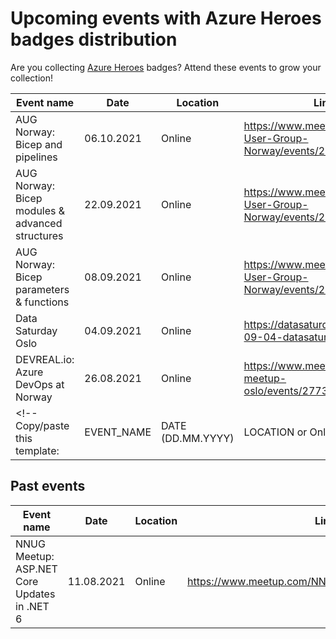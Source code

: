 # Upcoming events with Azure Heroes badges distribution

Are you collecting [Azure Heroes](https://aka.ms/azure-heroes) badges? Attend these events to grow your collection!

<!-- !IMPORTANT! If you send a pull request please add the line with your event to the table below strictly following its format. Also, insert your line into correct position - the table is sorted by event date, later events are on top. Thanks! -->

| Event name | Date | Location | Link |
| --- | --- | --- | --- |
| AUG Norway: Bicep and pipelines | 06.10.2021 | Online | https://www.meetup.com/Azure-User-Group-Norway/events/280169118/ |
| AUG Norway: Bicep modules & advanced structures | 22.09.2021 | Online | https://www.meetup.com/Azure-User-Group-Norway/events/280169077/ |
| AUG Norway: Bicep parameters & functions | 08.09.2021 | Online | https://www.meetup.com/Azure-User-Group-Norway/events/280169013/ |
| Data Saturday Oslo | 04.09.2021 | Online | https://datasaturdays.com/2021-09-04-datasaturday0014/ |
| DEVREAL.io: Azure DevOps at Norway | 26.08.2021 | Online | https://www.meetup.com/azure-meetup-oslo/events/277384022/ |
<!-- Copy/paste this template: | EVENT_NAME | DATE (DD.MM.YYYY) | LOCATION or Online | URL | -->

## Past events

| Event name | Date | Location | Link |
| --- | --- | --- | --- |
| NNUG Meetup: ASP.NET Core Updates in .NET 6 | 11.08.2021 | Online | https://www.meetup.com/NNUGOslo/events/278916748/ |
